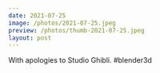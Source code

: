 ```yaml
---
date: 2021-07-25
image: /photos/2021-07-25.jpeg
preview: /photos/thumb-2021-07-25.jpeg
layout: post
---
```


With apologies to Studio Ghibli. #blender3d

